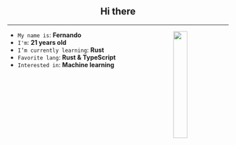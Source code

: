 <h2 align="center"> Hi there</h2>

<hr/>



<img align='right' src='https://octodex.github.com/images/privateinvestocat.jpg' width='25%'>  

*  `My name is`: **Fernando**
*  `I'm`: **21 years old**
*  `I’m currently learning`: **Rust**
*  `Favorite lang`: **Rust & TypeScript**
*  `Interested in`: **Machine learning**
